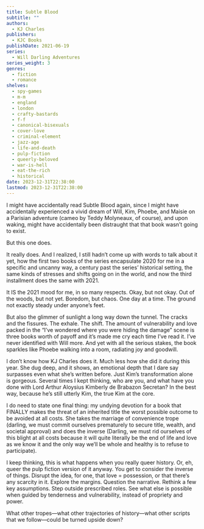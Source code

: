 ```yaml
---
title: Subtle Blood
subtitle: ""
authors:
  - KJ Charles
publishers:
  - KJC Books
publishDate: 2021-06-19
series:
  - Will Darling Adventures
series_weight: 3
genres:
  - fiction
  - romance
shelves:
  - spy-games
  - m-m
  - england
  - london
  - crafty-bastards
  - f-f
  - canonical-bisexuals
  - cover-love
  - criminal-element
  - jazz-age
  - life-and-death
  - pulp-fiction
  - queerly-beloved
  - war-is-hell
  - eat-the-rich
  - historical
date: 2023-12-31T22:38:00
lastmod: 2023-12-31T22:38:00
---
```

I might have accidentally read Subtle Blood again, since I might have accidentally experienced a vivid dream of Will, Kim, Phoebe, and Maisie on a Parisian adventure (cameo by Teddy Molyneaux, of course), and upon waking, might have accidentally been distraught that that book wasn’t going to exist. 

But this one does. 

It really does. And I realized, I still hadn’t come up with words to talk about it yet, how the first two books of the series encapsulate 2020 for me in a specific and uncanny way, a century past the series’ historical setting, the same kinds of stresses and shifts going on in the world, and now the third installment does the same with 2021. 

It IS the 2021 mood for me, in so many respects. Okay, but not okay. Out of the woods, but not yet. Boredom, but chaos. One day at a time. The ground not exactly steady under anyone’s feet. 

But also the glimmer of sunlight a long way down the tunnel. The cracks and the fissures. The exhale. The shift. The amount of vulnerability and love packed in the “I’ve wondered where you were hiding the damage” scene is three books worth of payoff and it’s made me cry each time I’ve read it. I’ve never identified with Will more. And yet with all the serious stakes, the book sparkles like Phoebe walking into a room, radiating joy and goodwill. 
 
I don’t know how KJ Charles does it. Much less how she did it during this year. She dug deep, and it shows, an emotional depth that I dare say surpasses even what she’s written before. Just Kim’s transformation alone is gorgeous. Several times I kept thinking, who are you, and what have you done with Lord Arthur Aloysius Kimberly de Brabazon Secretan? In the best way, because he’s still utterly Kim, the true Kim at the core. 

I do need to state one final thing: my undying devotion for a book that FINALLY makes the threat of an inherited title the worst possible outcome to be avoided at all costs. She takes the marriage of convenience trope (darling, we must commit ourselves prematurely to secure title, wealth, and societal approval) and does the inverse (Darling, we must rid ourselves of this blight at all costs because it will quite literally be the end of life and love as we know it and the only way we’ll be whole and healthy is to refuse to participate). 

I keep thinking, this is what happens when you really queer history. Or, eh, queer the pulp fiction version of it anyway. You get to consider the inverse of things. Disrupt the idea, for one, that love = possession, or that there’s any scarcity in it. Explore the margins. Question the narrative. Rethink a few key assumptions. Step outside prescribed roles. See what else is possible when guided by tenderness and vulnerability, instead of propriety and power.

What other tropes—what other trajectories of history—what other scripts that we follow—could be turned upside down?